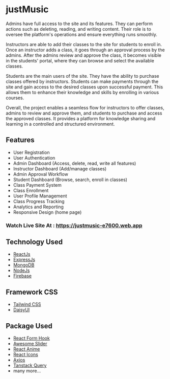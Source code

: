 
# justMusic

Admins have full access to the site and its features. They can perform actions such as deleting, reading, and writing content. Their role is to oversee the platform's operations and ensure everything runs smoothly.

Instructors are able to add their classes to the site for students to enroll in. Once an instructor adds a class, it goes through an approval process by the admins. After the admins review and approve the class, it becomes visible in the students' portal, where they can browse and select the available classes.

Students are the main users of the site. They have the ability to purchase classes offered by instructors. Students can make payments through the site and gain access to the desired classes upon successful payment. This allows them to enhance their knowledge and skills by enrolling in various courses.

Overall, the project enables a seamless flow for instructors to offer classes, admins to review and approve them, and students to purchase and access the approved classes. It provides a platform for knowledge sharing and learning in a controlled and structured environment.


## Features

- User Registration
- User Authentication
- Admin Dashboard (Access, delete, read, write all features)
- Instructor Dashboard (Add/manage classes)
- Admin Approval Workflow
- Student Dashboard (Browse, search, enroll in classes)
- Class Payment System
- Class Enrollment
- User Profile Management
- Class Progress Tracking
- Analytics and Reporting
- Responsive Design (home page)


### Watch Live Site At : https://justmusic-e7600.web.app


## Technology Used

 - [ReactJs](https://react.dev)
 - [ExpressJs](https://expressjs.com)
 - [MongoDB](https://www.mongodb.com)
 - [NodeJs](https://nodejs.org/en)
 - [Firebase](https://firebase.com)

## Framework CSS

 - [Tailwind CSS](https://tailwindcss.com)
 - [DaisyUI](https://daisyui.com)


## Package Used

 - [React Form Hook](https://www.react-hook-form.com)
 - [Awesome Slider](https://github.com/rcaferati/react-awesome-slider)
 - [React Anime](https://www.npmjs.com/package/react-anime)
 - [React Icons](https://react-icons.github.io/react-icons/)
 - [Axios](https://axios-http.com)
 - [Tanstack Query](https://tanstack.com/query/v3/)
 - many more...

